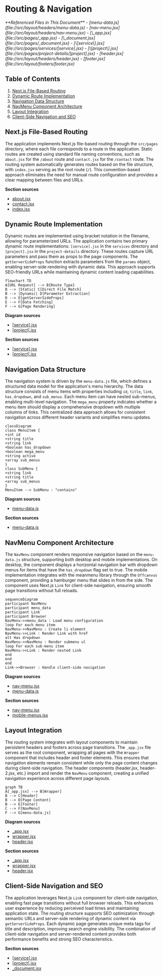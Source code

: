 # Routing & Navigation

<cite>
**Referenced Files in This Document**   
- [menu-data.js](file://src/layout/headers/menu-data.js)
- [nav-menu.jsx](file://src/layout/headers/nav-menu.jsx)
- [\_app.jsx](file://src/pages/_app.jsx)
- [\_document.jsx](file://src/pages/_document.jsx)
- [\[service\].jsx](file://src/pages/services/[service].jsx)
- [\[project\].jsx](file://src/pages/project-details/[project].jsx)
- [header.jsx](file://src/layout/headers/header.jsx)
- [footer.jsx](file://src/layout/footers/footer.jsx)
</cite>

## Table of Contents
1. [Next.js File-Based Routing](#nextjs-file-based-routing)
2. [Dynamic Route Implementation](#dynamic-route-implementation)
3. [Navigation Data Structure](#navigation-data-structure)
4. [NavMenu Component Architecture](#navmenu-component-architecture)
5. [Layout Integration](#layout-integration)
6. [Client-Side Navigation and SEO](#client-side-navigation-and-seo)

## Next.js File-Based Routing

The application implements Next.js file-based routing through the `src/pages` directory, where each file corresponds to a route in the application. Static routes are created using standard file naming conventions, such as `about.jsx` for the `/about` route and `contact.jsx` for the `/contact` route. The routing system automatically generates routes based on the file structure, with `index.jsx` serving as the root route (`/`). This convention-based approach eliminates the need for manual route configuration and provides a clear mapping between files and URLs.

**Section sources**
- [about.jsx](file://src/pages/about.jsx)
- [contact.jsx](file://src/pages/contact.jsx)
- [index.jsx](file://src/pages/index.jsx)

## Dynamic Route Implementation

Dynamic routes are implemented using bracket notation in the filename, allowing for parameterized URLs. The application contains two primary dynamic route implementations: `[service].jsx` in the `services` directory and `[project].jsx` in the `project-details` directory. These routes capture URL parameters and pass them as props to the page components. The `getServerSideProps` function extracts parameters from the `params` object, enabling server-side rendering with dynamic data. This approach supports SEO-friendly URLs while maintaining dynamic content loading capabilities.

```mermaid
flowchart TD
A[URL Request] --> B{Route Type}
B --> |Static| C[Direct File Match]
B --> |Dynamic| D[Parameter Extraction]
D --> E[getServerSideProps]
E --> F[Data Fetching]
F --> G[Page Rendering]
```

**Diagram sources**
- [\[service\].jsx](file://src/pages/services/[service].jsx)
- [\[project\].jsx](file://src/pages/project-details/[project].jsx)

**Section sources**
- [\[service\].jsx](file://src/pages/services/[service].jsx#L25-L36)
- [\[project\].jsx](file://src/pages/project-details/[project].jsx#L25-L36)

## Navigation Data Structure

The navigation system is driven by the `menu-data.js` file, which defines a structured data model for the application's menu hierarchy. The data structure consists of menu items with properties including `id`, `title`, `link`, `has_dropdown`, and `sub_menus`. Each menu item can have nested sub-menus, enabling multi-level navigation. The `mega_menu` property indicates whether a menu item should display a comprehensive dropdown with multiple columns of links. This centralized data approach allows for consistent navigation across different header variants and simplifies menu updates.

```mermaid
classDiagram
class MenuItem {
+int id
+string title
+string link
+boolean has_dropdown
+boolean mega_menu
+string active
+array sub_menus
}
class SubMenu {
+string link
+string title
+array sub_menus
}
MenuItem --> SubMenu : "contains"
```

**Diagram sources**
- [menu-data.js](file://src/layout/headers/menu-data.js#L1-L195)

**Section sources**
- [menu-data.js](file://src/layout/headers/menu-data.js#L1-L195)

## NavMenu Component Architecture

The `NavMenu` component renders responsive navigation based on the `menu-data.js` structure, supporting both desktop and mobile implementations. On desktop, the component displays a horizontal navigation bar with dropdown menus for items that have the `has_dropdown` flag set to true. The mobile implementation integrates with the meanmenu library through the `Offcanvus` component, providing a hamburger menu that slides in from the side. The component uses Next.js `Link` for client-side navigation, ensuring smooth page transitions without full reloads.

```mermaid
sequenceDiagram
participant NavMenu
participant menu_data
participant Link
participant Browser
NavMenu->>menu_data : Load menu configuration
loop For each menu item
NavMenu->>NavMenu : Create li element
NavMenu->>Link : Render Link with href
alt Has dropdown
NavMenu->>NavMenu : Render submenu ul
loop For each sub-menu item
NavMenu->>Link : Render nested Link
end
end
end
Link->>Browser : Handle client-side navigation
```

**Diagram sources**
- [nav-menu.jsx](file://src/layout/headers/nav-menu.jsx#L4-L25)
- [menu-data.js](file://src/layout/headers/menu-data.js)

**Section sources**
- [nav-menu.jsx](file://src/layout/headers/nav-menu.jsx#L4-L25)
- [mobile-menus.jsx](file://src/layout/headers/mobile-menus.jsx)

## Layout Integration

The routing system integrates with layout components to maintain persistent headers and footers across page transitions. The `_app.jsx` file serves as the root component, wrapping all pages with the `Wrapper` component that includes header and footer elements. This ensures that navigation elements remain consistent while only the page content changes during client-side navigation. The header components (header.jsx, header-2.jsx, etc.) import and render the `NavMenu` component, creating a unified navigation experience across different page layouts.

```mermaid
graph TB
A[_app.jsx] --> B[Wrapper]
B --> C[Header]
B --> D[Page Content]
B --> E[Footer]
C --> F[NavMenu]
F --> G[menu-data.js]
```

**Diagram sources**
- [\_app.jsx](file://src/pages/_app.jsx)
- [wrapper.jsx](file://src/layout/wrapper.jsx)
- [header.jsx](file://src/layout/headers/header.jsx)

**Section sources**
- [\_app.jsx](file://src/pages/_app.jsx#L7-L11)
- [wrapper.jsx](file://src/layout/wrapper.jsx)
- [header.jsx](file://src/layout/headers/header.jsx)

## Client-Side Navigation and SEO

The application leverages Next.js `Link` component for client-side navigation, enabling fast page transitions without full browser reloads. This enhances user experience by reducing perceived load times and maintaining application state. The routing structure supports SEO optimization through semantic URLs and server-side rendering of dynamic content via `getServerSideProps`. Each dynamic page generates unique meta tags for title and description, improving search engine visibility. The combination of client-side navigation and server-rendered content provides both performance benefits and strong SEO characteristics.

**Section sources**
- [\[service\].jsx](file://src/pages/services/[service].jsx#L8-L15)
- [\[project\].jsx](file://src/pages/project-details/[project].jsx#L8-L15)
- [\_document.jsx](file://src/pages/_document.jsx#L4-L18)